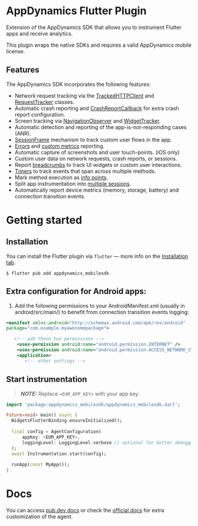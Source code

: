 # AppDynamics Flutter Plugin

Extension of the AppDynamics SDK that allows you to instrument Flutter apps and receive analytics.

This plugin wraps the native SDKs and requires a valid AppDynamics mobile license.

## Features

The AppDynamics SDK incorporates the following features:
  * Network request tracking via the [TrackedHTTPClient]() and [RequestTracker]() classes.
  * Automatic crash reporting and [CrashReportCallback]() for extra crash report configuration.
  * Screen tracking via [NavigationObserver]() and [WidgetTracker]().
  * Automatic detection and reporting of the app-is-not-responding cases (ANR).
  * [SessionFrame]() mechanism to track custom user flows in the app.
  * [Errors]() and [custom metrics]() reporting.
  * Automatic capture of screenshots and user touch-points. (iOS only)
  * Custom user data on network requests, crash reports, or sessions.
  * Report [breadcrumbs]() to track UI widgets or custom user interactions.
  * [Timers]() to track events that span across multiple methods.
  * Mark method execution as [info points]().
  * Split app instrumentation into [multiple sessions]().
  * Automatically report device metrics (memory, storage, battery) and connection transition events.

# Getting started

## Installation
You can install the Flutter plugin via `flutter` — more info on the [Installation tab]().

```
$ flutter pub add appdynamics_mobilesdk
```

## Extra configuration for Android apps:

1. Add the following permissions to your AndroidManifest.xml (usually in android/src/main/) 
   to benefit from connection transition events logging:
   
```xml
<manifest xmlns:android="http://schemas.android.com/apk/res/android"
package="com.example.myawesomepackage">

   <!-- add these two permissions -->
    <uses-permission android:name="android.permission.INTERNET" /> 
    <uses-permission android:name="android.permission.ACCESS_NETWORK_STATE" />
    <application>
       <!-- other settings -->
```

## Start instrumentation

> **_NOTE:_** Replace `<EUM_APP_KEY>` with your app key.

```dart
import 'package:appdynamics_mobilesdk/appdynamics_mobilesdk.dart';

Future<void> main() async {
  WidgetsFlutterBinding.ensureInitialized();
  
  final config = AgentConfiguration(
      appKey: <EUM_APP_KEY>,
      loggingLevel: LoggingLevel.verbose // optional for better debugging.
  );
  await Instrumentation.start(config);
     
  runApp(const MyApp());
}
 ```

# Docs
You can access [pub.dev docs]() or check the [official docs]() for extra customization of the agent.
